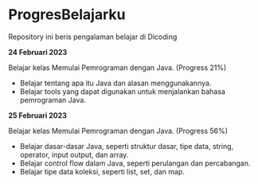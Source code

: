 # ProgresBelajarku
Repository ini beris pengalaman belajar di Dicoding

**24 Februari 2023**
<p>Belajar kelas Memulai Pemrograman dengan Java. (Progress 21%)<p>
 
  * Belajar tentang apa itu Java dan alasan menggunakannya.
  * Belajar tools yang dapat digunakan untuk menjalankan bahasa pemrograman Java.

**25 Februari 2023**
<p>Belajar kelas Memulai Pemrograman dengan Java. (Progress 56%)<p>
 
 * Belajar dasar-dasar Java, seperti struktur dasar, tipe data, string, operator, input output, dan array.
 * Belajar control flow dalam Java, seperti perulangan dan percabangan.
 * Belajar tipe data koleksi, seperti list, set, dan map.
